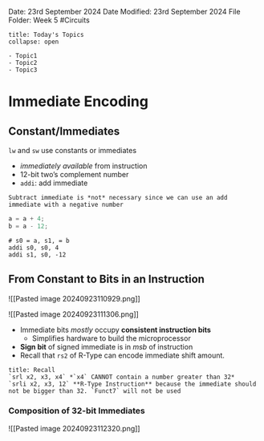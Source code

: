 Date: 23rd September 2024
Date Modified: 23rd September 2024
File Folder: Week 5
#Circuits

```ad-abstract
title: Today's Topics
collapse: open

- Topic1
- Topic2
- Topic3

```

# Immediate Encoding

## Constant/Immediates

`lw` and `sw` use constants or immediates
- *immediately available* from instruction
- 12-bit two’s complement number
- `addi`: add immediate

```ad-note
Subtract immediate is *not* necessary since we can use an add immediate with a negative number
```
```c
a = a + 4;
b = a - 12;
```

```
# s0 = a, s1, = b
addi s0, s0, 4
addi s1, s0, -12
```
## From Constant to Bits in an Instruction

![[Pasted image 20240923110929.png]]

![[Pasted image 20240923111306.png]]

- Immediate bits *mostly* occupy **consistent instruction bits**
	- Simplifies hardware to build the microprocessor
- **Sign bit** of signed immediate is in *msb* of instruction
- Recall that `rs2` of R-Type can encode immediate shift amount.

```ad-note
title: Recall
`srl x2, x3, x4` *`x4` CANNOT contain a number greater than 32*
`srli x2, x3, 12` **R-Type Instruction** because the immediate should not be bigger than 32. `Funct7` will not be used
```

### Composition of 32-bit Immediates

![[Pasted image 20240923112320.png]]





